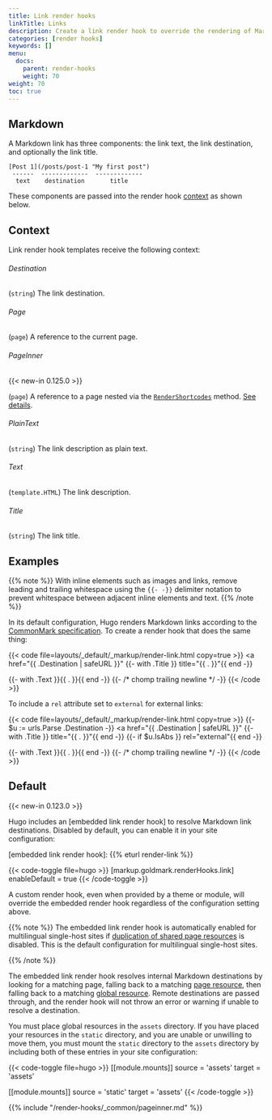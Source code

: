 ```yaml
---
title: Link render hooks
linkTitle: Links
description: Create a link render hook to override the rendering of Markdown links to HTML.
categories: [render hooks]
keywords: []
menu:
  docs:
    parent: render-hooks
    weight: 70
weight: 70
toc: true
---
```


## Markdown

A Markdown link has three components: the link text, the link destination, and optionally the link title.

```text
[Post 1](/posts/post-1 "My first post")
 ------  -------------  -------------
  text    destination       title
```

These components are passed into the render hook [context] as shown below.

[context]: /getting-started/glossary/#context

## Context

Link render hook templates receive the following context:

[context]: /getting-started/glossary/#context

###### Destination

(`string`) The link destination.

###### Page

(`page`) A reference to the current page.

###### PageInner

{{< new-in 0.125.0 >}}

(`page`) A reference to a page nested via the [`RenderShortcodes`] method. [See details](#pageinner-details).

[`RenderShortcodes`]: /methods/page/rendershortcodes

###### PlainText

(`string`) The link description as plain text.

###### Text

(`template.HTML`) The link description.

###### Title

(`string`) The link title.

## Examples

{{% note %}}
With inline elements such as images and links, remove leading and trailing whitespace using the `{{‑ ‑}}` delimiter notation to prevent whitespace between adjacent inline elements and text.
{{% /note %}}

In its default configuration, Hugo renders Markdown links according to the [CommonMark specification]. To create a render hook that does the same thing:

[CommonMark specification]: https://spec.commonmark.org/current/

{{< code file=layouts/_default/_markup/render-link.html copy=true >}}
<a href="{{ .Destination | safeURL }}"
  {{- with .Title }} title="{{ . }}"{{ end -}}
>
  {{- with .Text }}{{ . }}{{ end -}}
</a>
{{- /* chomp trailing newline */ -}}
{{< /code >}}

To include a `rel` attribute set to `external` for external links:

{{< code file=layouts/_default/_markup/render-link.html copy=true >}}
{{- $u := urls.Parse .Destination -}}
<a href="{{ .Destination | safeURL }}"
  {{- with .Title }} title="{{ . }}"{{ end -}}
  {{- if $u.IsAbs }} rel="external"{{ end -}}
>
  {{- with .Text }}{{ . }}{{ end -}}
</a>
{{- /* chomp trailing newline */ -}}
{{< /code >}}

## Default

{{< new-in 0.123.0 >}}

Hugo includes an [embedded link render hook] to resolve Markdown link destinations. Disabled by default, you can enable it in your site configuration:

[embedded link render hook]: {{% eturl render-link %}}

{{< code-toggle file=hugo >}}
[markup.goldmark.renderHooks.link]
enableDefault = true
{{< /code-toggle >}}

A custom render hook, even when provided by a theme or module, will override the embedded render hook regardless of the configuration setting above.

{{% note %}}
The embedded link render hook is automatically enabled for multilingual single-host sites if [duplication of shared page resources] is disabled. This is the default configuration for multilingual single-host sites.

[duplication of shared page resources]: /getting-started/configuration-markup/#duplicateresourcefiles
{{% /note %}}

The embedded link render hook resolves internal Markdown destinations by looking for a matching page, falling back to a matching [page resource], then falling back to a matching [global resource]. Remote destinations are passed through, and the render hook will not throw an error or warning if unable to resolve a destination.

[page resource]: /getting-started/glossary/#page-resource
[global resource]: /getting-started/glossary/#global-resource

You must place global resources in the `assets` directory. If you have placed your resources in the `static` directory, and you are unable or unwilling to move them, you must mount the `static` directory to the `assets` directory by including both of these entries in your site configuration:

{{< code-toggle file=hugo >}}
[[module.mounts]]
source = 'assets'
target = 'assets'

[[module.mounts]]
source = 'static'
target = 'assets'
{{< /code-toggle >}}

{{% include "/render-hooks/_common/pageinner.md" %}}
